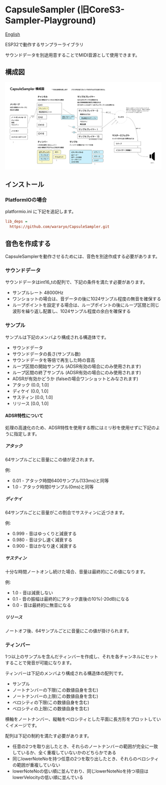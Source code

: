 # CapsuleSampler (旧CoreS3-Sampler-Playground)

[English](README-en.md)

ESP32で動作するサンプラーライブラリ

サウンドデータを別途用意することでMIDI音源として使用できます。

## 構成図

![Diagram](Diagram.svg)

## インストール

### PlatformIOの場合

platformio.ini に下記を追記します。

```ini
lib_deps = 
  https://github.com/wararyo/CapsuleSampler.git
```

## 音色を作成する

CapsuleSamplerを動作させるためには、音色を別途作成する必要があります。

### サウンドデータ

サウンドデータはint16_tの配列で、下記の条件を満たす必要があります。

* サンプルレート 48000Hz
* ワンショットの場合は、音データの後に1024サンプル程度の無音を確保する
* ループポイントを設定する場合は、ループポイントの後にループ区間と同じ波形を繰り返し配置し、1024サンプル程度の余白を確保する

### サンプル

サンプルは下記のメンバより構成される構造体です。

* サウンドデータ
* サウンドデータの長さ(サンプル数)
* サウンドデータを等倍で再生した時の音高
* ループ区間の開始サンプル (ADSR有効の場合にのみ使用されます)
* ループ区間の終了サンプル (ADSR有効の場合にのみ使用されます)
* ADSRが有効かどうか (falseの場合ワンショットとみなされます)
* アタック (0.0, 1.0]
* ディケイ (0.0, 1.0]
* サスティン [0.0, 1.0]
* リリース [0.0, 1.0]

#### ADSR特性について

処理の高速化のため、ADSR特性を使用する際にはミリ秒を使用せずに下記のように指定します。

##### アタック

64サンプルごとに音量にこの値が足されます。

例:

* 0.01 - アタック時間6400サンプル(133ms)と同等
* 1.0 - アタック時間0サンプル(0ms)と同等

##### ディケイ

64サンプルごとに音量がこの割合でサスティンに近づきます。

例:

* 0.999 - 音はゆっくりと減衰する
* 0.980 - 音は少し速く減衰する
* 0.900 - 音はかなり速く減衰する

##### サスティン

十分な時間ノートオンし続けた場合、音量は最終的にこの値になります。

例:

* 1.0 - 音は減衰しない
* 0.1 - 音の振幅は最終的にアタック直後の10%(-20dB)になる
* 0.0 - 音は最終的に無音になる

##### リリース

ノートオフ後、64サンプルごとに音量にこの値が掛けられます。

### ティンバー

1つ以上のサンプルを含んだティンバーを作成し、それを各チャンネルにセットすることで発音が可能になります。

ティンバーは下記のメンバより構成される構造体の配列です。

* サンプル
* ノートナンバーの下限(この数値自身を含む)
* ノートナンバーの上限(この数値自身を含む)
* ベロシティの下限(この数値自身を含む)
* ベロシティの上限(この数値自身を含む)

横軸をノートナンバー、縦軸をベロシティとした平面に長方形をプロットしていくイメージです。

配列は下記の制約を満たす必要があります。
* 任意の2つを取り出したとき、それらのノートナンバーの範囲が完全に一致しているか、全く重複していないかのどちらかである
* 同じlowerNoteNoを持つ任意の2つを取り出したとき、それらのベロシティの範囲が重複していない
* lowerNoteNoの低い順に並んでおり、同じlowerNoteNoを持つ項目はlowerVelocityの低い順に並んでいる

